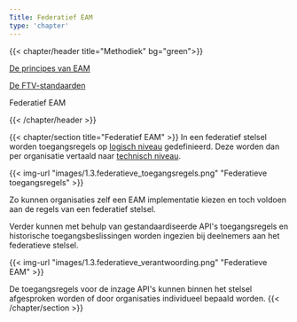 ```yaml
---
Title: Federatief EAM
type: 'chapter'
---
```


{{< chapter/header title="Methodiek" bg="green">}}

<div class="sub-navigation-wrapper">
<div class="utrecht-paragraph pt-1 sub-navigation-tab bg-rhc-color-groen-25">
   <p>
      <a href="../principes">De principes van EAM</a> 
   </p>
</div>
<div class="utrecht-paragraph pt-1 sub-navigation-tab bg-rhc-color-groen-25">
   <p>
      <a href="../standaarden">De FTV-standaarden</a>
   </p>
</div>
<div class="sub-navigation-tab-selected utrecht-paragraph pt-1 sub-navigation-tab">
   <p>
      Federatief EAM
   </p>
</div>
</div>

{{< /chapter/header >}}


{{< chapter/section title="Federatief EAM" >}}
In een federatief stelsel worden toegangsregels op [logisch niveau](https://docs.geostandaarden.nl/mim/mim/#beschouwingsniveau-3-logisch-informatie-of-gegevensmodel) gedefinieerd. Deze worden dan per organisatie vertaald naar [technisch niveau](https://docs.geostandaarden.nl/mim/mim/#beschouwingsniveau-3-logisch-informatie-of-gegevensmodel).

{{< img-url "images/1.3.federatieve_toegangsregels.png" "Federatieve toegangsregels" >}}

Zo kunnen organisaties zelf een EAM implementatie kiezen en toch voldoen aan de regels van een federatief stelsel.

Verder kunnen met behulp van gestandaardiseerde API's toegangsregels en historische toegangsbeslissingen worden ingezien bij deelnemers aan het federatieve stelsel.

{{< img-url "images/1.3.federatieve_verantwoording.png" "Federatieve EAM" >}}

De toegangsregels voor de inzage API's kunnen binnen het stelsel afgesproken worden of door organisaties individueel bepaald worden.
{{< /chapter/section >}}
